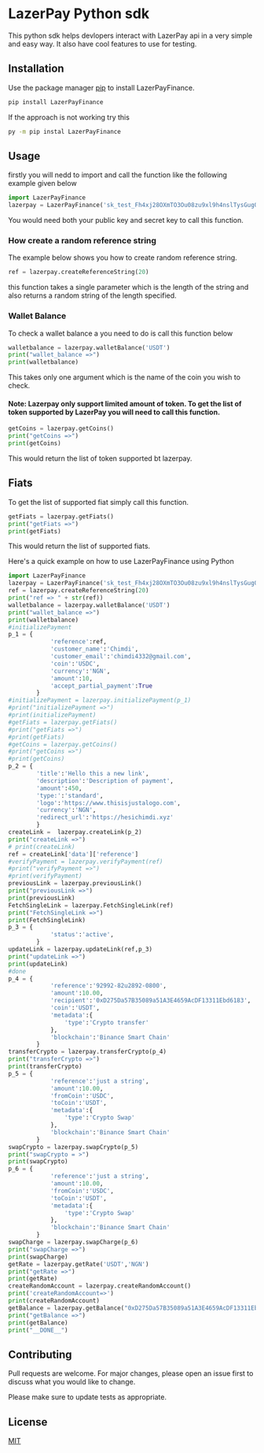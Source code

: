 # LazerPay Python sdk

This python sdk helps devlopers interact with LazerPay api in a very simple and easy way. It also have cool features to use for testing.

## Installation

Use the package manager [pip](https://pip.pypa.io/en/stable/) to install LazerPayFinance.

```bash
pip install LazerPayFinance
```

If the approach is not working try this

```bash
py -m pip instal LazerPayFinance
```

## Usage

firstly you will nedd to import and call the function like the following example given below

```python
import LazerPayFinance
lazerpay = LazerPayFinance('sk_test_Fh4xj28OXmTO3Ou08zu9xl9h4nslTysGugQI0l3s6J2bdT5T1I','pk_test_0bE5tKpLON8OGVdmjqAxL0woAwCEth65Lkg9hdxr9jvvCiiKv4',True,'Binance Smart Chain')
```

You would need both your public key and secret key to call this function.

### How create a random reference string

The example below shows you how to create random reference string.

```python
ref = lazerpay.createReferenceString(20)
```

this function takes a single parameter which is the length of the string and also returns a random string of the length specified.

### Wallet Balance

To check a wallet balance a you need to do is call this function below

```python
walletbalance = lazerpay.walletBalance('USDT')
print("wallet_balance =>")
print(walletbalance)
```

This takes only one argument which is the name of the coin you wish to check.

#### Note: Lazerpay only support limited amount of token. To get the list of token supported by LazerPay you will need to call this function.

```python
getCoins = lazerpay.getCoins()
print("getCoins =>")
print(getCoins)
```

This would return the list of token supported bt lazerpay.

## Fiats

To get the list of supported fiat simply call this function.

```python
getFiats = lazerpay.getFiats()
print("getFiats =>")
print(getFiats)
```

This would return the list of supported fiats.

Here's a quick example on how to use LazerPayFinance using Python

```python
import LazerPayFinance
lazerpay = LazerPayFinance('sk_test_Fh4xj28OXmTO3Ou08zu9xl9h4nslTysGugQI0l3s6J2bdT5T1I','pk_test_0bE5tKpLON8OGVdmjqAxL0woAwCEth65Lkg9hdxr9jvvCiiKv4',True,'Binance Smart Chain')
ref = lazerpay.createReferenceString(20)
print("ref => " + str(ref))
walletbalance = lazerpay.walletBalance('USDT')
print("wallet_balance =>")
print(walletbalance)
#initializePayment
p_1 = {
            'reference':ref,
            'customer_name':'Chimdi',
            'customer_email':'chimdi4332@gmail.com',
            'coin':'USDC',
            'currency':'NGN',
            'amount':10,
            'accept_partial_payment':True
        }
#initializePayment = lazerpay.initializePayment(p_1)
#print("initializePayment =>")
#print(initializePayment)
#getFiats = lazerpay.getFiats()
#print("getFiats =>")
#print(getFiats)
#getCoins = lazerpay.getCoins()
#print("getCoins =>")
#print(getCoins)
p_2 = {
        'title':'Hello this a new link',
        'description':'Description of payment',
        'amount':450,
        'type:':'standard',
        'logo':'https://www.thisisjustalogo.com',
        'currency':'NGN',
        'redirect_url':'https://hesichimdi.xyz'
        }
createLink =  lazerpay.createLink(p_2)
print("createLink =>")
# print(createLink)
ref = createLink['data']['reference']
#verifyPayment = lazerpay.verifyPayment(ref)
#print("verifyPayment =>")
#print(verifyPayment)
previousLink = lazerpay.previousLink()
print("previousLink =>")
print(previousLink)
FetchSingleLink = lazerpay.FetchSingleLink(ref)
print("FetchSingleLink =>")
print(FetchSingleLink)
p_3 = {
            'status':'active',
        }
updateLink = lazerpay.updateLink(ref,p_3)
print("updateLink =>")
print(updateLink)
#done
p_4 = {
            'reference':'92992-82u2892-0800',
            'amount':10.00,
            'recipient':'0xD275Da57B35089a51A3E4659AcDF13311Ebd6183',
            'coin':'USDT',
            'metadata':{
                'type':'Crypto transfer'
            },
            'blockchain':'Binance Smart Chain'
        }
transferCrypto = lazerpay.transferCrypto(p_4)
print("transferCrypto =>")
print(transferCrypto)
p_5 = {
            'reference':'just a string',
            'amount':10.00,
            'fromCoin':'USDC',
            'toCoin':'USDT',
            'metadata':{
                'type':'Crypto Swap'
            },
            'blockchain':'Binance Smart Chain'
        }
swapCrypto = lazerpay.swapCrypto(p_5)
print("swapCrypto = >")
print(swapCrypto)
p_6 = {
            'reference':'just a string',
            'amount':10.00,
            'fromCoin':'USDC',
            'toCoin':'USDT',
            'metadata':{
                'type':'Crypto Swap'
            },
            'blockchain':'Binance Smart Chain'
        }
swapCharge = lazerpay.swapCharge(p_6)
print("swapCharge =>")
print(swapCharge)
getRate = lazerpay.getRate('USDT','NGN')
print("getRate =>")
print(getRate)
createRandomAccount = lazerpay.createRandomAccount()
print('createRandomAccount=>')
print(createRandomAccount)
getBalance = lazerpay.getBalance("0xD275Da57B35089a51A3E4659AcDF13311Ebd6183","to")#toWei. Use from to convert from wei to ether
print("getBalance =>")
print(getBalance)
print("__DONE__")

```

## Contributing

Pull requests are welcome. For major changes, please open an issue first to discuss what you would like to change.

Please make sure to update tests as appropriate.

## License

[MIT](https://choosealicense.com/licenses/mit/)

